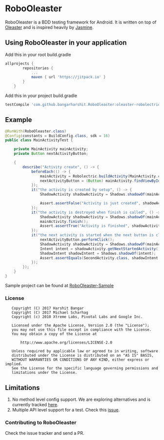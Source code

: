 # RoboOleaster
RoboOleaster is a BDD testing framework for Android. It is written on top of [Oleaster](https://github.com/mscharhag/oleaster) 
and is inspired heavily by [Jasmine](https://github.com/jasmine/jasmine).

## Using RoboOleaster in your application

Add this in your root build.gradle
```groovy
allprojects {
		repositories {
			...
			maven { url 'https://jitpack.io' }
		}
	}
```
Add this in your project build.gradle
```groovy
testCompile 'com.github.bangarharshit.RoboOleaster:oleaster-robolectric:0.2.1'
```

## Example
```java
@RunWith(RoboOleaster.class)
@Config(constants = BuildConfig.class, sdk = 16)
public class MainActivityTest {

    private MainActivity mainActivity;
    private Button nextActivityButton;

    {
        describe("Activity create", () -> {
            beforeEach(() -> {
                mainActivity = Robolectric.buildActivity(MainActivity.class).create().get();
                nextActivityButton = (Button) mainActivity.findViewById(R.id.next_activity_click);
            });
            it("the activity is created by setup", () -> {
                ShadowActivity shadowActivity = Shadows.shadowOf(mainActivity);

                Assert.assertFalse("Activity is just created", shadowActivity.isFinishing());
            });
            it("the activity is destroyed when finish is called", () -> {
                ShadowActivity shadowActivity = Shadows.shadowOf(mainActivity);
                mainActivity.finish();
                Assert.assertTrue("Activity is finished", shadowActivity.isFinishing());
            });
            it("the next activity is started when the next button is clicked", () -> {
                nextActivityButton.performClick();
                ShadowActivity shadowActivity = Shadows.shadowOf(mainActivity);
                Intent intent = shadowActivity.getNextStartedActivity();
                ShadowIntent shadowIntent = Shadows.shadowOf(intent);
                Assert.assertEquals(SecondActivity.class, shadowIntent.getIntentClass());
            });
        });
    }
}
```

Sample project can be found at [RoboOleaster-Sample](https://github.com/bangarharshit/RoboOleaster-Sample)

### License
```
   Copyright (C) 2017 Harshit Bangar
   Copyright (C) 2017 Michael Scharhag
   Copyright (c) 2010 Xtreme Labs, Pivotal Labs and Google Inc.

   Licensed under the Apache License, Version 2.0 (the "License");
   you may not use this file except in compliance with the License.
   You may obtain a copy of the License at

       http://www.apache.org/licenses/LICENSE-2.0

   Unless required by applicable law or agreed to in writing, software
   distributed under the License is distributed on an "AS IS" BASIS,
   WITHOUT WARRANTIES OR CONDITIONS OF ANY KIND, either express or implied.
   See the License for the specific language governing permissions and
   limitations under the License.
```

## Limitations
1. No method level config support. We are exploring alternatives and is currently tracked [here](https://github.com/bangarharshit/RoboOleaster/issues/1).
2. Multiple API level support for a test. Check this [issue](https://github.com/bangarharshit/RoboOleaster/issues/3).

### Contributing to RoboOleaster
Check the issue tracker and send a PR.
